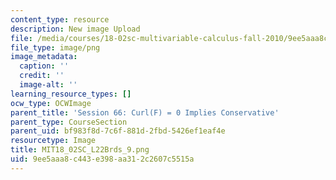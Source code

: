 ```yaml
---
content_type: resource
description: New image Upload
file: /media/courses/18-02sc-multivariable-calculus-fall-2010/9ee5aaa8c443e398aa312c2607c5515a_MIT18_02SC_L22Brds_9.png
file_type: image/png
image_metadata:
  caption: ''
  credit: ''
  image-alt: ''
learning_resource_types: []
ocw_type: OCWImage
parent_title: 'Session 66: Curl(F) = 0 Implies Conservative'
parent_type: CourseSection
parent_uid: bf983f8d-7c6f-881d-2fbd-5426ef1eaf4e
resourcetype: Image
title: MIT18_02SC_L22Brds_9.png
uid: 9ee5aaa8-c443-e398-aa31-2c2607c5515a
---
```

